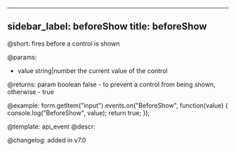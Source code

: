 
---
sidebar_label: beforeShow
title: beforeShow
---          

@short: fires before a control is shown
 

@params:
- value     string|number     the current value of the control

@returns:
param   boolean     false - to prevent a control from being shown, otherwise - true


@example:
form.getItem("input").events.on("BeforeShow", function(value) {
    console.log("BeforeShow", value);
    return true;
});


@template: api_event
@descr:

@changelog: added in v7.0
